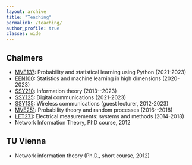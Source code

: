 ```yaml
---
layout: archive
title: "Teaching"
permalink: /teaching/
author_profile: true
classes: wide
---
```



## Chalmers ##
- [MVE137](https://chalmers.instructure.com/courses/15077/assignments/syllabus): Probability and statistical learning using Python (2021-2023)
- [EEN100](https://chalmers.instructure.com/courses/10132): Statistics and machine learning in high dimensions (2020-2023)
- [SSY210](https://chalmers.instructure.com/courses/23386): Information theory (2013--2023)
- [SSY125](https://chalmers.instructure.com/courses/20979): Digital
  communications (2021-2023)
- [SSY135](https://www.student.chalmers.se/sp/course?course_id=20251): Wireless communications (guest lecturer, 2012-2023)
- [MVE251](https://pingpong.chalmers.se/public/courseId/6916/publicPage.do): Probability theory and random processes (2016--2018)
- [LET271](https://www.student.chalmers.se/sp/course?course_id=23877): Electrical measurements: systems and methods (2014-2018)
- Network Information Theory, PhD course, 2012



## TU Vienna ##

- Network information theory (Ph.D., short course, 2012)
